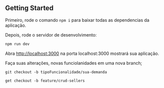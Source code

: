## Getting Started

Primeiro, rode o comando ```npm i``` para baixar todas as dependencias da aplicação.

Depois, rode o servidor de desenvolvimento:

```bash
npm run dev
```

Abra [http://localhost:3000](http://localhost:3000) na porta localhost:3000 mostrará sua aplicação.

Faça suas alterações, novas funciolanidades em uma nova branch;

```
git checkout -b tipoFuncionalidade/sua-demanda

get checkout -b feature/crud-sellers
```


